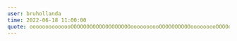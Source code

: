 ```yaml
---
user: bruhollanda
time: 2022-06-18 11:00:00
quote: oooooooooooooOOOOOOOOOOOOOOOOOOOoooooooooOOOOOOOOOOooooooooOOOOoooooOooooOOOooOOooooOoooOOooooOoooOoooOooOOoOoooOooOooOooooo
---
```

